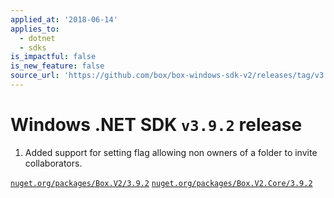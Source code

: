 ```yaml
---
applied_at: '2018-06-14'
applies_to:
  - dotnet
  - sdks
is_impactful: false
is_new_feature: false
source_url: 'https://github.com/box/box-windows-sdk-v2/releases/tag/v3.9.2'
---
```

# Windows .NET SDK `v3.9.2` release

1. Added support for setting flag allowing non owners of a folder to invite collaborators.

[`nuget.org/packages/Box.V2/3.9.2`](https://www.nuget.org/packages/Box.V2/3.9.2)
[`nuget.org/packages/Box.V2.Core/3.9.2`](https://www.nuget.org/packages/Box.V2.Core/3.9.2)